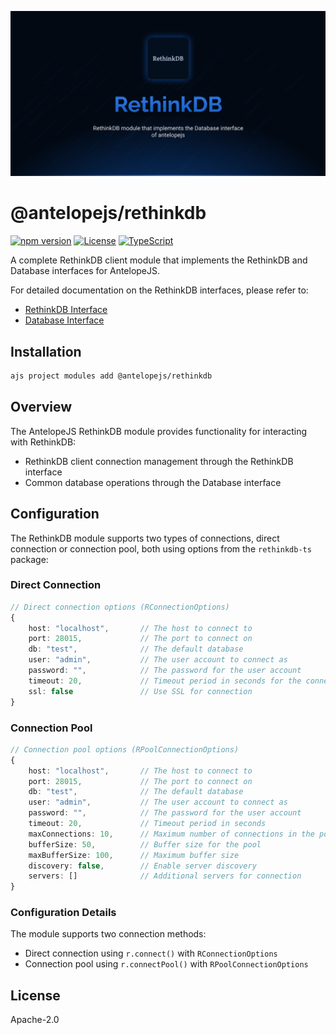 ![RethinkDB](.github/social-card.png)

# @antelopejs/rethinkdb

[![npm version](https://img.shields.io/npm/v/@antelopejs/rethinkdb.svg)](https://www.npmjs.com/package/@antelopejs/rethinkdb)
[![License](https://img.shields.io/badge/license-Apache--2.0-blue.svg)](https://opensource.org/licenses/Apache-2.0)
[![TypeScript](https://img.shields.io/badge/TypeScript-5.0-blue)](https://www.typescriptlang.org/)

A complete RethinkDB client module that implements the RethinkDB and Database interfaces for AntelopeJS.

For detailed documentation on the RethinkDB interfaces, please refer to:

- [RethinkDB Interface](https://github.com/AntelopeJS/interface-rethinkdb)
- [Database Interface](https://github.com/AntelopeJS/interface-database)

## Installation

```bash
ajs project modules add @antelopejs/rethinkdb
```

## Overview

The AntelopeJS RethinkDB module provides functionality for interacting with RethinkDB:

- RethinkDB client connection management through the RethinkDB interface
- Common database operations through the Database interface

## Configuration

The RethinkDB module supports two types of connections, direct connection or connection pool, both using options from the `rethinkdb-ts` package:

### Direct Connection

```typescript
// Direct connection options (RConnectionOptions)
{
    host: "localhost",       // The host to connect to
    port: 28015,             // The port to connect on
    db: "test",              // The default database
    user: "admin",           // The user account to connect as
    password: "",            // The password for the user account
    timeout: 20,             // Timeout period in seconds for the connection to be opened
    ssl: false               // Use SSL for connection
}
```

### Connection Pool

```typescript
// Connection pool options (RPoolConnectionOptions)
{
    host: "localhost",       // The host to connect to
    port: 28015,             // The port to connect on
    db: "test",              // The default database
    user: "admin",           // The user account to connect as
    password: "",            // The password for the user account
    timeout: 20,             // Timeout period in seconds
    maxConnections: 10,      // Maximum number of connections in the pool
    bufferSize: 50,          // Buffer size for the pool
    maxBufferSize: 100,      // Maximum buffer size
    discovery: false,        // Enable server discovery
    servers: []              // Additional servers for connection
}
```

### Configuration Details

The module supports two connection methods:

- Direct connection using `r.connect()` with `RConnectionOptions`
- Connection pool using `r.connectPool()` with `RPoolConnectionOptions`

## License

Apache-2.0
